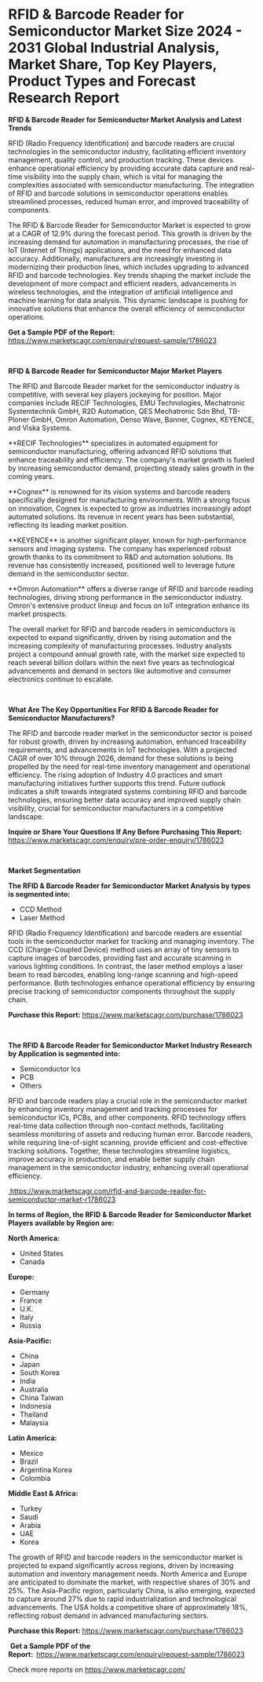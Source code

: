 <p><h1>RFID & Barcode Reader for Semiconductor Market Size 2024 - 2031 Global Industrial Analysis, Market Share, Top Key Players, Product Types and Forecast Research Report</h1></p><p><strong>RFID & Barcode Reader for Semiconductor Market Analysis and Latest Trends</strong></p>
<p><p>RFID (Radio Frequency Identification) and barcode readers are crucial technologies in the semiconductor industry, facilitating efficient inventory management, quality control, and production tracking. These devices enhance operational efficiency by providing accurate data capture and real-time visibility into the supply chain, which is vital for managing the complexities associated with semiconductor manufacturing. The integration of RFID and barcode solutions in semiconductor operations enables streamlined processes, reduced human error, and improved traceability of components.</p><p>The RFID & Barcode Reader for Semiconductor Market is expected to grow at a CAGR of 12.9% during the forecast period. This growth is driven by the increasing demand for automation in manufacturing processes, the rise of IoT (Internet of Things) applications, and the need for enhanced data accuracy. Additionally, manufacturers are increasingly investing in modernizing their production lines, which includes upgrading to advanced RFID and barcode technologies. Key trends shaping the market include the development of more compact and efficient readers, advancements in wireless technologies, and the integration of artificial intelligence and machine learning for data analysis. This dynamic landscape is pushing for innovative solutions that enhance the overall efficiency of semiconductor operations.</p></p>
<p><strong>Get a Sample PDF of the Report:&nbsp;</strong> <a href="https://www.marketscagr.com/enquiry/request-sample/1786023?utm_campaign=1905&utm_medium=2&utm_source=Github&utm_content=ia&utm_term=27122024&utm_id=rfid-barcode-reader-for-semiconductor">https://www.marketscagr.com/enquiry/request-sample/1786023</a></p>
<p>&nbsp;</p>
<p><strong>RFID & Barcode Reader for Semiconductor Major Market Players</strong></p>
<p><p>The RFID and Barcode Reader market for the semiconductor industry is competitive, with several key players jockeying for position. Major companies include RECIF Technologies, EMU Technologies, Mechatronic Systemtechnik GmbH, R2D Automation, QES Mechatronic Sdn Bhd, TB-Ploner GmbH, Omron Automation, Denso Wave, Banner, Cognex, KEYENCE, and Viska Systems.</p><p>**RECIF Technologies** specializes in automated equipment for semiconductor manufacturing, offering advanced RFID solutions that enhance traceability and efficiency. The company's market growth is fueled by increasing semiconductor demand, projecting steady sales growth in the coming years.</p><p>**Cognex** is renowned for its vision systems and barcode readers specifically designed for manufacturing environments. With a strong focus on innovation, Cognex is expected to grow as industries increasingly adopt automated solutions. Its revenue in recent years has been substantial, reflecting its leading market position.</p><p>**KEYENCE** is another significant player, known for high-performance sensors and imaging systems. The company has experienced robust growth thanks to its commitment to R&D and automation solutions. Its revenue has consistently increased, positioned well to leverage future demand in the semiconductor sector.</p><p>**Omron Automation** offers a diverse range of RFID and barcode reading technologies, driving strong performance in the semiconductor industry. Omron's extensive product lineup and focus on IoT integration enhance its market prospects. </p><p>The overall market for RFID and barcode readers in semiconductors is expected to expand significantly, driven by rising automation and the increasing complexity of manufacturing processes. Industry analysts project a compound annual growth rate, with the market size expected to reach several billion dollars within the next five years as technological advancements and demand in sectors like automotive and consumer electronics continue to escalate.</p></p>
<p>&nbsp;</p>
<p><strong>What Are The Key Opportunities For RFID & Barcode Reader for Semiconductor Manufacturers?</strong></p>
<p><p>The RFID and barcode reader market in the semiconductor sector is poised for robust growth, driven by increasing automation, enhanced traceability requirements, and advancements in IoT technologies. With a projected CAGR of over 10% through 2026, demand for these solutions is being propelled by the need for real-time inventory management and operational efficiency. The rising adoption of Industry 4.0 practices and smart manufacturing initiatives further supports this trend. Future outlook indicates a shift towards integrated systems combining RFID and barcode technologies, ensuring better data accuracy and improved supply chain visibility, crucial for semiconductor manufacturers in a competitive landscape.</p></p>
<p><strong>Inquire or Share Your Questions If Any Before Purchasing This Report:</strong> <a href="https://www.marketscagr.com/enquiry/pre-order-enquiry/1786023?utm_campaign=1905&utm_medium=2&utm_source=Github&utm_content=ia&utm_term=27122024&utm_id=rfid-barcode-reader-for-semiconductor">https://www.marketscagr.com/enquiry/pre-order-enquiry/1786023</a></p>
<p>&nbsp;</p>
<p><strong>Market Segmentation</strong></p>
<p><strong>The RFID & Barcode Reader for Semiconductor Market Analysis by types is segmented into:</strong></p>
<p><ul><li>CCD Method</li><li>Laser Method</li></ul></p>
<p><p>RFID (Radio Frequency Identification) and barcode readers are essential tools in the semiconductor market for tracking and managing inventory. The CCD (Charge-Coupled Device) method uses an array of tiny sensors to capture images of barcodes, providing fast and accurate scanning in various lighting conditions. In contrast, the laser method employs a laser beam to read barcodes, enabling long-range scanning and high-speed performance. Both technologies enhance operational efficiency by ensuring precise tracking of semiconductor components throughout the supply chain.</p></p>
<p><strong>Purchase this Report:&nbsp;</strong><a href="https://www.marketscagr.com/purchase/1786023?utm_campaign=1905&utm_medium=2&utm_source=Github&utm_content=ia&utm_term=27122024&utm_id=rfid-barcode-reader-for-semiconductor">https://www.marketscagr.com/purchase/1786023</a></p>
<p>&nbsp;</p>
<p><strong>The RFID & Barcode Reader for Semiconductor Market Industry Research by Application is segmented into:</strong></p>
<p><ul><li>Semiconductor Ics</li><li>PCB</li><li>Others</li></ul></p>
<p><p>RFID and barcode readers play a crucial role in the semiconductor market by enhancing inventory management and tracking processes for semiconductor ICs, PCBs, and other components. RFID technology offers real-time data collection through non-contact methods, facilitating seamless monitoring of assets and reducing human error. Barcode readers, while requiring line-of-sight scanning, provide efficient and cost-effective tracking solutions. Together, these technologies streamline logistics, improve accuracy in production, and enable better supply chain management in the semiconductor industry, enhancing overall operational efficiency.</p></p>
<p><a href="https://www.marketscagr.com/rfid-and-barcode-reader-for-semiconductor-market-r1786023?utm_campaign=1905&utm_medium=2&utm_source=Github&utm_content=ia&utm_term=27122024&utm_id=rfid-barcode-reader-for-semiconductor">&nbsp;https://www.marketscagr.com/rfid-and-barcode-reader-for-semiconductor-market-r1786023</a></p>
<p><strong>In terms of Region, the RFID & Barcode Reader for Semiconductor Market Players available by Region are:</strong></p>
<p>
    <p> <strong> North America: </strong>
        <ul>
            <li>United States</li>
            <li>Canada</li>
        </ul>
        </p> 
    <p> <strong> Europe: </strong>
        <ul>
            <li>Germany</li>
            <li>France</li>
            <li>U.K.</li>
            <li>Italy</li>
            <li>Russia</li>
        </ul>
        </p> 
    <p> <strong> Asia-Pacific: </strong>
        <ul>
            <li>China</li>
            <li>Japan</li>
            <li>South Korea</li>
            <li>India</li>
            <li>Australia</li>
            <li>China Taiwan</li>
            <li>Indonesia</li>
            <li>Thailand</li>
            <li>Malaysia</li>
        </ul>
        </p> 
    <p> <strong> Latin America: </strong>
        <ul>
            <li>Mexico</li>
            <li>Brazil</li>
            <li>Argentina Korea</li>
            <li>Colombia</li>
        </ul>
        </p> 
    <p> <strong> Middle East & Africa: </strong>
        <ul>
            <li>Turkey</li>
            <li>Saudi</li>
            <li>Arabia</li>
            <li>UAE</li>
            <li>Korea</li>
        </ul>
    </p>
    </p>
<p><p>The growth of RFID and barcode readers in the semiconductor market is projected to expand significantly across regions, driven by increasing automation and inventory management needs. North America and Europe are anticipated to dominate the market, with respective shares of 30% and 25%. The Asia-Pacific region, particularly China, is also emerging, expected to capture around 27% due to rapid industrialization and technological advancements. The USA holds a competitive share of approximately 18%, reflecting robust demand in advanced manufacturing sectors.</p></p>
<p><strong>Purchase this Report: </strong><a href="https://www.marketscagr.com/purchase/1786023?utm_campaign=1905&utm_medium=2&utm_source=Github&utm_content=ia&utm_term=27122024&utm_id=rfid-barcode-reader-for-semiconductor">https://www.marketscagr.com/purchase/1786023</a></p>
<p>&nbsp;<strong>Get a Sample PDF of the Report:&nbsp;&nbsp;</strong><a href="https://www.marketscagr.com/enquiry/request-sample/1786023?utm_campaign=1905&utm_medium=2&utm_source=Github&utm_content=ia&utm_term=27122024&utm_id=rfid-barcode-reader-for-semiconductor">https://www.marketscagr.com/enquiry/request-sample/1786023</a></p>
<p><strong></strong></p>
<p>Check more reports on <a href="https://www.marketscagr.com/?utm_campaign=1905&utm_medium=2&utm_source=Github&utm_content=ia&utm_term=27122024&utm_id=rfid-barcode-reader-for-semiconductor">https://www.marketscagr.com/</a></p>